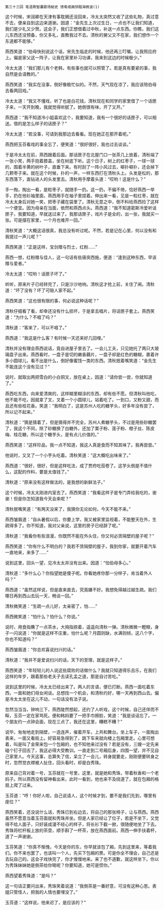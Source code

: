    第三十三回 笔语欺智囊歌场秘史 馈肴成画饼醋海微波(1) 

   这个时候，宋润卿在天津有事耽搁还没回来，冷太太突然又收了这些礼物，真过意不去，便亲自到这边来道谢。因道：“金先生上次过生日，一点也不让我们知道，我们是少礼又少贺。这会子，我们正想借着过中秋，补送一点东西。你瞧，我们这儿东西还没预备，你又多礼，直教我过不去。清秋的舅父又不在家，我们想作一个东道都不能够。”

   燕西笑道：“伯母快别说这个话，宋先生临走的时候，他还再三叮嘱，让我照应府上。偏是家父这一阵子，让我在家里补习功课，我来到这边的时候极少。”

   冷太太道：“我们那儿有个老韩，有些事也就可以照管了。若是真有要紧的事，我自然是会请教的。”

   燕西笑道：“我实在没事，倒好像极忙似的。不然，天气现在凉了，我应该陪伯母去看两回戏。”

   冷太太道：“我又不懂戏，听了也是白花钱，清秋现在和同学的家里借了一个话匣子来，一天开到晚，我就觉得听腻了。她倒很有味，开了又开。”

   燕西道：“我不知道冷小姐喜欢这个，我要知道，我有一个很好的话匣子，可以相送。借的是怎么样子的话匣子？”

   冷太太道：“若没事，可请到我那边去看看。现在她正在那开着呢。”

   燕西把玉芬看戏的事全忘了，便笑道：“很好很好，我也过去谈谈。”

   于是冷太太在前，燕西跟着后面。那话匣子在北屋门口一张茶几上放着，清秋端了一张小凳，两手抱着膝盖，坐在树底下听。这个日子，树上的红枣子，一球一球的，围着半黄的树叶子，直垂下来。有时刮了一阵小风过去，噼扑噼扑，还会掉下几颗枣子来。就在这个时候，扑的一声，一样东西打在清秋头上。头发是松的，那东西落下，直钻进人的头发里去。清秋用手摩着头道：“哎哟！这是什么？”

   手一掏，掏出一看，是粒枣子，就随手一扔。这一扔，不偏不倚，恰好燕西一举手，扔在他衫袖里面，燕西用手在袖子里捏着。伸出来一看，见是一粒红枣，就在冷太太身后对她一笑，把枣子藏在袋里了。清秋无意之中，倒不料给燕西捡了这样一个便宜。因为母亲在当面，依然和燕西点头。燕西道：“我不知道密斯冷爱听话匣子，我要知道，早就送过来了。我那话匣子，戏片子是全的，出一张，我就买一张。可是摆在家里，一个月也难开一回。”

   清秋笑道：“大概这话很真，我总没有听过呢。不然，若是记在心里，何以没有和我提过一声儿呢？”

   燕西笑道：“正是这样，宝剑赠与烈士，红粉……”

   燕西一想，红粉赠与佳人，这一句话有些唐突西施，便道：“逢到这种东西，早该赠与爱者。”

   冷太太道：“哎哟！话匣子坏了。”

   听听，原来片子已经转完了，只是沙沙地响。清秋这才抢上前，关住了闸。清秋道：“坏了没有？坏了可赔人家不起。”

   燕西笑道：“这也很有限的事，何必说这种话呢？”

   清秋仔细看了看，却幸还没有什么损坏，于是拿去唱片，将话匣子套上。燕西笑道：“为什么？不唱了吗？”

   清秋道：“客来了，可以不唱了。”

   燕西道：“我这是什么客？有时候一天还来好几回哩。”

   清秋并没有理会燕西说话，竟自进屋子里去了。一会儿工夫，只见她托了两只大玻璃盘子出来。燕西看时，一盘子是切的嫩香藕片，一盘子却是红色的糖糊，裹着许多小圆球儿，看不出是什么，倒好像蜜饯一类的东西。清秋抿着嘴笑道：“金先生不能连这个没有见过？”

   说时，就取出两把雪白的小白铜叉，放在桌上，因道：“请你尝一尝，你就知道了。”

   燕西吃东西，向来爱清爽的，这样糊里糊涂的东西，却有些不愿。但清秋叫他吃，他不能不吃，因就拿了叉，叉着一个小圆球儿，站着吃了。一到口，又粉又甜，而且还有些桂花香。笑道：“我明白了，这是苏州人吃的糖芋头，好多年没有尝了，所以记不起来。”

   清秋道：“猜是猜着了，但是猜得并不完全，苏州人煮糖芋头，不过是用些砂糖罢了，我这个不同，除了砂糖换了白糖外，还加了栗子粉、莲子粉、橙子丝、陈皮梅、桂花糖，所以这个糖芋头，是有点儿价值的。”

   燕西笑道：“这样珍品，我一点不知道，我这人真是食而不知其味了。我再尝尝。”

   他说时，又叉了一个小芋头吃着。清秋笑道：“这大概吃出味来了。”

   燕西道：“很好，很好，但是这样吃法，成了贾府吃茄卷了。这芋头倒是不值什么，这配的作料，要是太值钱了。”

   清秋道：“原来没有这样做法的，是我想的新鲜法子。”

   这个时候，冷太太刚进内室去了。燕西笑道：“我看这样子是专门弄给我吃的，谢谢！但是你怎知道我今天会来呢？”

   清秋抿嘴笑道：“有两天没来了，我猜你无论如何，今天不能不来。”

   燕西皱眉道：“自从暑假以后，你要上学，我又被家里监视着，不能整天在外，生疏得多了。你不知道，我对父亲说，这里的房子已经辞了呢。”

   清秋道：“我看你有些浪漫，你既然不能在外头住，你又何必赁隔壁的屋子呢？”

   燕西笑道：“你有什么不明白的？我若不赁隔壁的屋子，我到你家，就要开着汽车一直地来，来多了……”

   说到这里，回头一望，见冷太太并没有出来。因道：“怕伯母多心。”

   清秋道：“多什么心？你指望她是傻子呢。你看她疼你那一分样子，肯当着外人吗？”

   燕西道：“虽然这样说，但是直来直去，究竟嫌不好。我想免得越过越生疏。我们哪日再到西山去玩一天，畅谈一回。”

   清秋微笑道：“生疏一点儿好，太亲密了，怕……”

   燕西微笑道：“怕什么？怕什么？你说。”

   说时，用食指蘸了一点茶水，大拇指捺着，遥遥向清秋一弹。清秋微微一瞪眼，身子一闪说道：“你就是这样不庄重，怕什么呢？月圆则缺，水满则倾，这八个字，你也不知道吗？”

   燕西皱眉道：“你总欢喜说扫兴的话。”

   清秋道：“我并不是爱说扫兴的话，天下的至理，就是这样子。”

   燕西笑道：“年轻轻儿的人说这些腐败的话做什么？我就只知道得乐且乐，在我们这样的年岁，跟着那些老夫子去读孔孟之道，那是自讨苦吃。”

   说到这里的时候，冷太太已经出来了。两人的言语，便已打断。燕西一面吃着东西，一面和她们母女闲谈。总想找一个机会，和清秋约好，哪一天再到西山去。偏是冷太太坐在这儿不动，一句话没有法子说。

   忽然当当当，钟响三下，燕西陡然想起，还约了人听戏，这个时候，自己还佯而不睬，玉芬一定在家骂死。便和韩妈要了一把手巾擦脸，笑道：“我是谈话忘了。一个朋友约一点钟会面，现在三点了，我还在这里，糟糕不糟？”

   说毕，匆匆地走到隔壁，一迭连声，催着开车，上共和舞台。坐上车子，一面掏出表来，一面又看街上。好容易急得到了，跳下车来就向楼上包厢里走。心里可想着，叫是叫了金荣来包一个包厢的，也不知他来过没有？若是没有，三嫂一定先来碰个钉子回去了，我这必得大受教训。一直走到二号厢后身，四围一望，并不见自己家里人。今天这事，总算失了信，呆立了一会儿，转身就要走，刚刚便要转身之时，忽然觉衣襟被人扯住，回头看时，却是白秀珠。

   原来自己背对着一号，玉芬就在一号里，这里，就是她和秀珠，带着秋香和一个老妈子。所以燕西没有留神看出来，此时一看到，他也来不及绕道了，就在包厢的格扇上爬了过来。

   玉芬道：“哼！你好人啦，自己说请人，这个时候才到，要不是我们先到，哪里有座位？”

   燕西笑着，还没说什么话，秀珠已到右边去，将自己的那张椅子，让与燕西。燕西虽然不愿意当着玉芬面就和秀珠并坐。但是人家已经让了位子，若是不坐下，又觉得不给人面子，只好装成漫不经心的样子，将长衫下截一掀，很随便地坐了下去。秀珠将栏杆板上放的茶壶，顺手斟了一杯茶，放在燕西面前。燕西一伸手扶着杯，道了一声谢谢。

   玉芬笑道：“你真不惭愧，今天是你的东，你早就该包了厢，先到这里来，等着我们。你不来也罢了，也该叫一个人，先买下包厢的票。可是你全不理会，自己还是去玩自己的。这会子戏快完了，你才慢慢地来。来了也不道歉，就这样坐下。你以为秀珠妹妹她是倒茶给你喝呢？你要知道，她可是惯你。”

   燕西望着秀珠道：“是吗？”

   这一句话正要问出来，秀珠笑着说道：“我倒茶是一番好意，可没有这种心思。表姐只管怪人，把我的人情也要埋没了。”

   玉芬道：“这样说，他来迟了，是应该的？”

